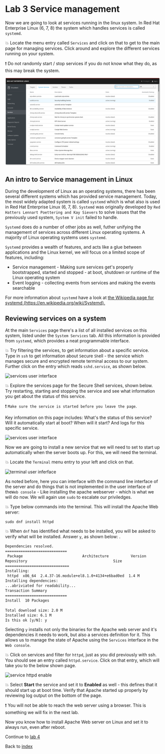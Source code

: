 # Lab 3 Service management

Now we are going to look at services running in the linux system. In Red Hat Enterprise Linux (6, 7, 8) the system which handles services is called ```systemd```. 

:boom: Locate the menu entry called ```Services``` and click on that to get to the main page for managing services. Click around and explore the different services running on your system.

:exclamation: Do not randomly start / stop services if you do not know what they do, as this may break the system.

![services user interface](images/interface_services.png)

## An intro to Service management in Linux

During the development of Linux as an operating systems, there has been several different systems which has provided service management. Today, the most widely adapted system is called ```systemd``` which is what also is used in Red Hat Enterprise Linux (6, 7, 8). ```Systemd``` was originally developed by ```Red Hatters Lennart Poettering and Kay Sievers``` to solve issues that the previously used system, ```System V init``` failed to handle.

```Systemd``` does do a number of other jobs as well, futher unifying the management of services across different Linux operating systems. A majority of Linux operating systems uses ```systemd```.

```Systemd``` provides a wealth of features, and acts like a glue between applications and the Linux kernel, we will focus on a limited scope of features, including:

* Service management - Making sure services get's properly bootstrapped, started and stopped - at boot, shutdown or runtime of the Linux operating system
* Event logging - collecting events from services and making the events searchable

For more information about ```systemd``` have a look at [the Wikipedia page for systemd (https://en.wikipedia.org/wiki/Systemd).](https://en.wikipedia.org/wiki/Systemd "Systemd wikipedia page")  

## Reviewing services on a system

At the main ```Services``` page there's a list of all installed services on this system, listed under the ```System Services``` tab. All this information is provided from ```systemd```, which provides a neat programmable interface.

:boom: Try filtering the services, to get information about a specific service. Type in ```ssh``` to get information about ```S```ecure ```Sh```ell - the service which manages secure and encrypted remote terminal access to our system. Further click on the entry which reads ```sshd.service```, as shown below.

![services user interface](images/manage_services1.png)

:boom: Explore the services page for the Secure Shell services, shown below. Try restarting, starting and stopping the service and see what information you get about the status of this service.

:exclamation: ```Make sure the service is started before you leave the page```. 

Key information on this page includes: What's the status of this service? Will it automatically start at boot? When will it start? And logs for this specific service.

![services user interface](images/manage_services2.png)

Now we are going to install a new service that we will need to set to start up automatically when the server boots up. For this, we will need the terminal.

:boom: Locate the ```Terminal``` menu entry to your left and click on that.

![terminal user inferface](images/interface_terminal.png)

As noted before, here you can interface with the command line interface of the server and do things that is not implemented in the user interface of the```Web console``` - Like installing the apache webserver - which is what we will do now. We will again use ```sudo``` to escalate our priviledges.

:boom: Type below commands into the terminal. This will install the Apache Web server:

```
sudo dnf install httpd
```

:boom: When ```dnf``` has identified what needs to be installed, you will be asked to verify what will be installed. Answer ```y```, as shown below:
.
```
Dependencies resolved.
============================
 Package                           Architecture          Version                                                Repository                                       Size
=============================
Installing:
 httpd  x86_64  2.4.37-16.module+el8.1.0+4134+e6bad0ed  1.4 M
Installing dependencies:
...abriviated for readability...
Transaction Summary
============================
Install  10 Packages

Total download size: 2.0 M
Installed size: 6.1 M
Is this ok [y/N]: y
```

Selecting ```y``` installs not only the binaries for the Apache web server and it's dependencies it needs to work, but also a services definition for it. This allows us to manage the state of Apache using the ```Services``` interface in the ```Web console```.

:boom: Click on services and filter for ```httpd```, just as you did previously with ssh. You should see an entry called ```httpd.service```. Click on that entry, which will take you to the below shown page.

![service httpd enable](images/interface_httpddead.png)

:boom: Select **Start** the service and set it to **Enabled** as well - this defines that it should start up at boot time. Verify that Apache started up properly by reviewing log output on the bottom of the page.

:exclamation: You will not be able to reach the web server using a browser. This is something we will fix in the next lab.

Now you know how to install Apache Web server on Linux and set it to always run, even after reboot.

Continue to [lab 4](lab4.md)

Back to [index](thews.md)